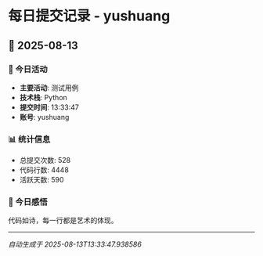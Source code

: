 # 每日提交记录 - yushuang

## 📅 2025-08-13

### 🎯 今日活动
- **主要活动**: 测试用例
- **技术栈**: Python
- **提交时间**: 13:33:47
- **账号**: yushuang

### 📊 统计信息
- 总提交次数: 528
- 代码行数: 4448
- 活跃天数: 590

### 💭 今日感悟
代码如诗，每一行都是艺术的体现。

---
*自动生成于 2025-08-13T13:33:47.938586*
